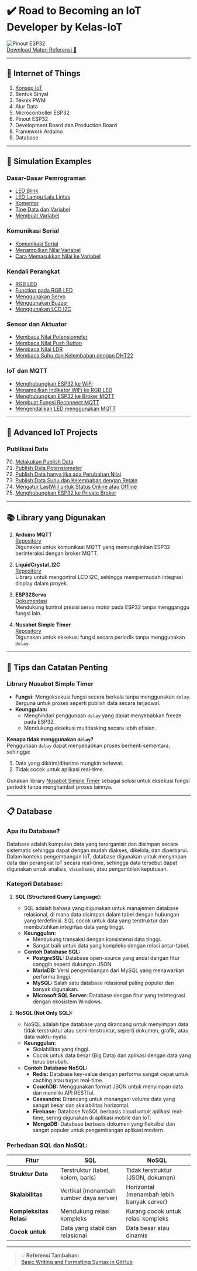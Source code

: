 # ✔️ Road to Becoming an IoT Developer by Kelas-IoT  

![Pinout ESP32](https://github.com/user-attachments/assets/6a577bfd-475c-4789-a74b-b50a14fb7368)  
[Download Materi Referensi 📄](https://github.com/user-attachments/files/18367548/0.Materi.Referensi.pdf)  

---

## 📘 Internet of Things  

1. [Konsep IoT](https://github.com/mhmdnvn18/Course_Kelas-IOT/tree/ea43fd66eec50c829149b21a21eca8324f0db535/Materi/1.%20Pengenalan%20Konsep%20IoT)  
2. Bentuk Sinyal  
3. Teknik PWM  
4. Alur Data  
5. Microcontroller ESP32  
6. Pinout ESP32  
7. Development Board dan Production Board  
8. Framework Arduino  
9. Database  

---

## 📘 Simulation Examples  

### Dasar-Dasar Pemrograman  
- [LED Blink](https://wokwi.com/projects/419641623892913153)  
- [LED Lampu Lalu Lintas](https://wokwi.com/projects/419641824616586241)  
- [Komentar](https://wokwi.com/projects/419642631528391681)  
- [Tipe Data dan Variabel](https://wokwi.com/projects/419641824616586241)  
- [Membuat Variabel](https://wokwi.com/projects/419643856768534529)  

### Komunikasi Serial  
- [Komunikasi Serial](https://wokwi.com/projects/419645667062704129)  
- [Menampilkan Nilai Variabel](https://wokwi.com/projects/419646239809627137)  
- [Cara Memasukkan Nilai ke Variabel](https://wokwi.com/projects/419647160008498177)  

### Kendali Perangkat  
- [RGB LED](https://wokwi.com/projects/419694921024312321)  
- [Function pada RGB LED](https://wokwi.com/projects/419695922644152321)  
- [Menggunakan Servo](https://wokwi.com/projects/419697464486228993)  
- [Menggunakan Buzzer](https://wokwi.com/projects/419704443953759233)  
- [Menggunakan LCD I2C](https://wokwi.com/projects/419705552639491073)  

### Sensor dan Aktuator  
- [Membaca Nilai Potensiometer](https://wokwi.com/projects/419734492265646081)  
- [Membaca Nilai Push Button](https://wokwi.com/projects/419738318100211713)  
- [Membaca Nilai LDR](https://wokwi.com/projects/419784339881591809)  
- [Membaca Suhu dan Kelembaban dengan DHT22](https://wokwi.com/projects/419785486708196353)  

### IoT dan MQTT  
- [Menghubungkan ESP32 ke WiFi](https://wokwi.com/projects/419886634230360065)  
- [Menampilkan Indikator WiFi ke RGB LED](https://wokwi.com/projects/419890088780254209)  
- [Menghubungkan ESP32 ke Broker MQTT](https://wokwi.com/projects/419892393814839297)  
- [Membuat Fungsi Reconnect MQTT](https://wokwi.com/projects/419894575274716161)  
- [Mengendalikan LED menggunakan MQTT](https://wokwi.com/projects/419899162970266625)  

---

## 📌 Advanced IoT Projects  

### Publikasi Data  
70. [Melakukan Publish Data](https://wokwi.com/projects/419923559150619649)  
71. [Publish Data Potensiometer](https://wokwi.com/projects/419961018911862785)  
72. [Publish Data hanya jika ada Perubahan Nilai](https://wokwi.com/projects/419962568402282497)  
73. [Publish Data Suhu dan Kelembaban dengan Retain](https://wokwi.com/projects/419963398096521217)  
74. [Mengatur LastWill untuk Status Online atau Offline](https://wokwi.com/projects/419968688532378625)  
79. [Menghubungkan ESP32 ke Private Broker](https://wokwi.com/projects/420463073276545025)  

---

## 📚 Library yang Digunakan  

1. **Arduino MQTT**  
   [Repository](https://github.com/256dpi/arduino-mqtt)  
   Digunakan untuk komunikasi MQTT yang memungkinkan ESP32 berinteraksi dengan broker MQTT.  

2. **LiquidCrystal_I2C**  
   [Repository](https://github.com/johnrickman/LiquidCrystal_I2C)  
   Library untuk mengontrol LCD I2C, sehingga mempermudah integrasi display dalam proyek.  

3. **ESP32Servo**  
   [Dokumentasi](https://madhephaestus.github.io/ESP32Servo/annotated.html)  
   Mendukung kontrol presisi servo motor pada ESP32 tanpa mengganggu fungsi lain.  

4. **Nusabot Simple Timer**  
   [Repository](https://github.com/nusabot-iot/NusabotSimpleTimer)  
   Digunakan untuk eksekusi fungsi secara periodik tanpa menggunakan `delay`.  

---

## 📌 Tips dan Catatan Penting  

### Library **Nusabot Simple Timer**  
- **Fungsi:** Mengeksekusi fungsi secara berkala tanpa menggunakan `delay`. Berguna untuk proses seperti publish data secara terjadwal.  
- **Keunggulan:**  
  - Menghindari penggunaan `delay` yang dapat menyebabkan freeze pada ESP32.  
  - Mendukung eksekusi multitasking secara lebih efisien.  

**Kenapa tidak menggunakan `delay`?**  
Penggunaan `delay` dapat menyebabkan proses berhenti sementara, sehingga:  
1. Data yang dikirim/diterima mungkin terlewat.  
2. Tidak cocok untuk aplikasi real-time.  

Gunakan library [Nusabot Simple Timer](https://github.com/nusabot-iot/NusabotSimpleTimer) sebagai solusi untuk eksekusi fungsi periodik tanpa menghambat proses lainnya.  

---

## 📋 Database  

### Apa itu Database?  
Database adalah kumpulan data yang terorganisir dan disimpan secara sistematis sehingga dapat dengan mudah diakses, dikelola, dan diperbarui. Dalam konteks pengembangan IoT, database digunakan untuk menyimpan data dari perangkat IoT secara real-time, sehingga data tersebut dapat digunakan untuk analisis, visualisasi, atau pengambilan keputusan.

### Kategori Database:  

1. **SQL (Structured Query Language):**  
   - SQL adalah bahasa yang digunakan untuk manajemen database relasional, di mana data disimpan dalam tabel dengan hubungan yang terdefinisi. SQL cocok untuk data yang terstruktur dan membutuhkan integritas data yang tinggi.  
   - **Keunggulan:**  
     - Mendukung transaksi dengan konsistensi data tinggi.  
     - Sangat baik untuk data yang kompleks dengan relasi antar-tabel.  
   - **Contoh Database SQL:**  
     - **PostgreSQL:** Database open-source yang andal dengan fitur canggih seperti dukungan JSON.  
     - **MariaDB:** Versi pengembangan dari MySQL yang menawarkan performa tinggi.  
     - **MySQL:** Salah satu database relasional paling populer dan banyak digunakan.  
     - **Microsoft SQL Server:** Database dengan fitur yang terintegrasi dengan ekosistem Windows.  

2. **NoSQL (Not Only SQL):**  
   - NoSQL adalah tipe database yang dirancang untuk menyimpan data tidak terstruktur atau semi-terstruktur, seperti dokumen, grafik, atau data waktu-nyata.  
   - **Keunggulan:**  
     - Skalabilitas yang tinggi.  
     - Cocok untuk data besar (Big Data) dan aplikasi dengan data yang terus berubah.  
   - **Contoh Database NoSQL:**  
     - **Redis:** Database key-value dengan performa sangat cepat untuk caching atau tugas real-time.  
     - **CouchDB:** Menggunakan format JSON untuk menyimpan data dan memiliki API RESTful.  
     - **Cassandra:** Dirancang untuk menangani volume data yang sangat besar dan skalabilitas horizontal.  
     - **Firebase:** Database NoSQL berbasis cloud untuk aplikasi real-time, sering digunakan di aplikasi mobile dan IoT.  
     - **MongoDB:** Database berbasis dokumen yang fleksibel dan sangat populer untuk pengembangan aplikasi modern.  

### Perbedaan SQL dan NoSQL:  

| **Fitur**              | **SQL**                           | **NoSQL**                         |  
|------------------------|-----------------------------------|-----------------------------------|  
| **Struktur Data**      | Terstruktur (tabel, kolom, baris) | Tidak terstruktur (JSON, dokumen) |  
| **Skalabilitas**       | Vertikal (menambah sumber daya server) | Horizontal (menambah lebih banyak server) |  
| **Kompleksitas Relasi** | Mendukung relasi kompleks         | Kurang cocok untuk relasi kompleks |  
| **Cocok untuk**         | Data yang stabil dan relasional   | Data besar atau dinamis           |  

---

> 💡 **Referensi Tambahan:**  
> [Basic Writing and Formatting Syntax in GitHub](https://docs.github.com/en/get-started/writing-on-github/getting-started-with-writing-and-formatting-on-github/basic-writing-and-formatting-syntax)  
